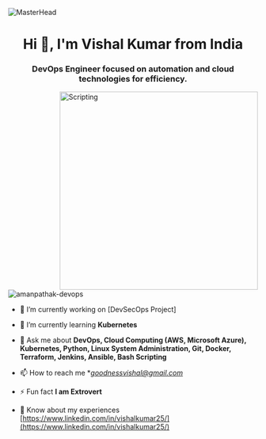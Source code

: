 ![MasterHead](https://cdn.dribbble.com/userupload/7725814/file/original-ad34e5a3d587a8a90b6586de67710225.gif)
<h1 align="center">Hi 👋, I'm Vishal Kumar from India</h1>

<h3 align="center">DevOps Engineer focused on automation and cloud technologies for efficiency.</h3>
<img align="right" alt="Scripting" width="400" src="https://cdn.dribbble.com/userupload/7725640/file/original-a2b82ab8779ece4c49df3672f7753ccb.gif">

<p align="left"> <img src="https://komarev.com/ghpvc/?username=amanpathak-devops&label=Profile%20views&color=0e75b6&style=flat" alt="amanpathak-devops" /> </p>

- 🔭 I’m currently working on [DevSecOps Project]

- 🌱 I’m currently learning **Kubernetes**

- 💬 Ask me about **DevOps, Cloud Computing (AWS, Microsoft Azure), Kubernetes, Python, Linux System Administration, Git, Docker, Terraform, Jenkins, Ansible, Bash Scripting**

- 📫 How to reach me **goodnessvishal@gmail.com*

- ⚡ Fun fact **I am Extrovert**

- 📄 Know about my experiences [https://www.linkedin.com/in/vishalkumar25/](https://www.linkedin.com/in/vishalkumar25/)
